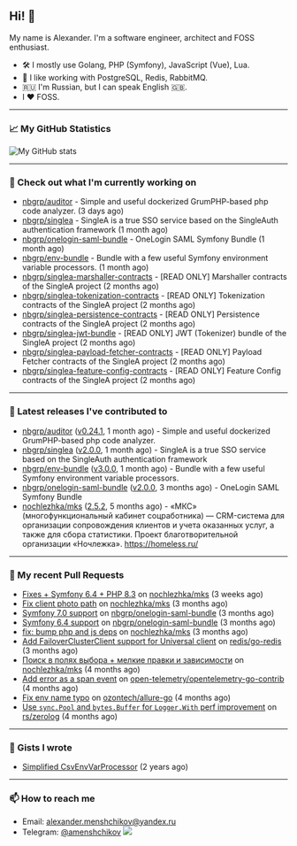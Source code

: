 ## Hi! 👋

My name is Alexander. I'm a software engineer, architect and FOSS enthusiast.

* 🛠 I mostly use Golang, PHP (Symfony), JavaScript (Vue), Lua.
* 🧰 I like working with PostgreSQL, Redis, RabbitMQ.
* 🇷🇺 I'm Russian, but I can speak English 🇬🇧.
* I ♥ FOSS.

---

### 📈 My GitHub Statistics

![My GitHub stats](https://github-readme-stats.vercel.app/api?username=a-menshchikov&theme=calm&hide_title=true&include_all_commits=true&show_icons=true)

[comment]: &lt;> (![Top Langs]&#40;https://github-readme-stats.vercel.app/api/top-langs/?username=a-menshchikov&theme=calm&hide_title=true&layout=compact&count_private=true&include_all_commits=true&langs_count=6&#41;)

---

### 👷 Check out what I'm currently working on

- [nbgrp/auditor](https://github.com/nbgrp/auditor) - Simple and useful dockerized GrumPHP-based php code analyzer. (3 days ago)
- [nbgrp/singlea](https://github.com/nbgrp/singlea) - SingleA is a true SSO service based on the SingleAuth authentication framework (1 month ago)
- [nbgrp/onelogin-saml-bundle](https://github.com/nbgrp/onelogin-saml-bundle) - OneLogin SAML Symfony Bundle (1 month ago)
- [nbgrp/env-bundle](https://github.com/nbgrp/env-bundle) - Bundle with a few useful Symfony environment variable processors. (1 month ago)
- [nbgrp/singlea-marshaller-contracts](https://github.com/nbgrp/singlea-marshaller-contracts) - [READ ONLY] Marshaller contracts of the SingleA project (2 months ago)
- [nbgrp/singlea-tokenization-contracts](https://github.com/nbgrp/singlea-tokenization-contracts) - [READ ONLY] Tokenization contracts of the SingleA project (2 months ago)
- [nbgrp/singlea-persistence-contracts](https://github.com/nbgrp/singlea-persistence-contracts) - [READ ONLY] Persistence contracts of the SingleA project (2 months ago)
- [nbgrp/singlea-jwt-bundle](https://github.com/nbgrp/singlea-jwt-bundle) - [READ ONLY] JWT (Tokenizer) bundle of the SingleA project (2 months ago)
- [nbgrp/singlea-payload-fetcher-contracts](https://github.com/nbgrp/singlea-payload-fetcher-contracts) - [READ ONLY] Payload Fetcher contracts of the SingleA project (2 months ago)
- [nbgrp/singlea-feature-config-contracts](https://github.com/nbgrp/singlea-feature-config-contracts) - [READ ONLY] Feature Config contracts of the SingleA project (2 months ago)

---

### 🔭 Latest releases I've contributed to

- [nbgrp/auditor](https://github.com/nbgrp/auditor) ([v0.24.1](https://github.com/nbgrp/auditor/releases/tag/v0.24.1), 1 month ago) - Simple and useful dockerized GrumPHP-based php code analyzer.
- [nbgrp/singlea](https://github.com/nbgrp/singlea) ([v2.0.0](https://github.com/nbgrp/singlea/releases/tag/v2.0.0), 1 month ago) - SingleA is a true SSO service based on the SingleAuth authentication framework
- [nbgrp/env-bundle](https://github.com/nbgrp/env-bundle) ([v3.0.0](https://github.com/nbgrp/env-bundle/releases/tag/v3.0.0), 1 month ago) - Bundle with a few useful Symfony environment variable processors.
- [nbgrp/onelogin-saml-bundle](https://github.com/nbgrp/onelogin-saml-bundle) ([v2.0.0](https://github.com/nbgrp/onelogin-saml-bundle/releases/tag/v2.0.0), 3 months ago) - OneLogin SAML Symfony Bundle
- [nochlezhka/mks](https://github.com/nochlezhka/mks) ([2.5.2](https://github.com/nochlezhka/mks/releases/tag/2.5.2), 5 months ago) - «МКС» (многофункциональный кабинет соцработника) — CRM-система для организации сопровождения клиентов и учета оказанных услуг, а также для сбора статистики. Проект благотворительной организации «Ночлежка». https://homeless.ru/

---

### 🔨 My recent Pull Requests

- [Fixes &#43; Symfony 6.4 &#43; PHP 8.3](https://github.com/nochlezhka/mks/pull/128) on [nochlezhka/mks](https://github.com/nochlezhka/mks) (3 weeks ago)
- [Fix client photo path](https://github.com/nochlezhka/mks/pull/124) on [nochlezhka/mks](https://github.com/nochlezhka/mks) (3 months ago)
- [Symfony 7.0 support](https://github.com/nbgrp/onelogin-saml-bundle/pull/46) on [nbgrp/onelogin-saml-bundle](https://github.com/nbgrp/onelogin-saml-bundle) (3 months ago)
- [Symfony 6.4 support](https://github.com/nbgrp/onelogin-saml-bundle/pull/45) on [nbgrp/onelogin-saml-bundle](https://github.com/nbgrp/onelogin-saml-bundle) (3 months ago)
- [fix: bump php and js deps](https://github.com/nochlezhka/mks/pull/123) on [nochlezhka/mks](https://github.com/nochlezhka/mks) (3 months ago)
- [Add FailoverClusterClient support for Universal client](https://github.com/redis/go-redis/pull/2794) on [redis/go-redis](https://github.com/redis/go-redis) (3 months ago)
- [Поиск в полях выбора &#43; мелкие правки и зависимости](https://github.com/nochlezhka/mks/pull/122) on [nochlezhka/mks](https://github.com/nochlezhka/mks) (4 months ago)
- [Add error as a span event](https://github.com/open-telemetry/opentelemetry-go-contrib/pull/4488) on [open-telemetry/opentelemetry-go-contrib](https://github.com/open-telemetry/opentelemetry-go-contrib) (4 months ago)
- [Fix env name typo](https://github.com/ozontech/allure-go/pull/79) on [ozontech/allure-go](https://github.com/ozontech/allure-go) (4 months ago)
- [Use `sync.Pool` and `bytes.Buffer` for `Logger.With` perf improvement](https://github.com/rs/zerolog/pull/594) on [rs/zerolog](https://github.com/rs/zerolog) (4 months ago)

---

### 📓 Gists I wrote

- [Simplified CsvEnvVarProcessor](https://gist.github.com/08650c7b76154eb00c18d093e5087f0b) (2 years ago)

---

### 📫 How to reach me

- Email: [alexander.menshchikov@yandex.ru](mailto:alexander.menshchikov@yandex.ru)
- Telegram: [@amenshchikov](https://t.me/amenshchikov)
![](https://hit.yhype.me/github/profile?user_id=2580489)
